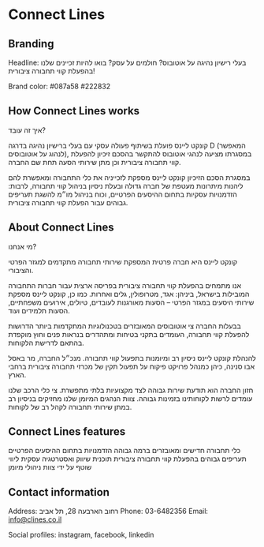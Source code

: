 # Connect Lines

## Branding

Headline: בעלי רישיון נהיגה על אוטובוס?
חולמים על עסק?
בואו להיות זכיינים שלנו בהפעלת קווי תחבורה
ציבורית!

Brand color: #087a58 #222832

## How Connect Lines works

איך זה עובד?

קונקט ליינס פועלת בשיתוף פעולה עסקי עם בעלי ברישיון נהיגה בדרגה D (המאפשר לנהוג על אוטובוסים), במסגרתו מציעה לנהגי אוטובוס להתקשר בהסכם זיכיון להפעלת קווי תחבורה ציבורית וכן מתן שירותי הסעה תחת שם החברה.

במסגרת הסכם הזיכיון קונקט ליינס מספקת לזכייניה את כלי התחבורה ומאפשרת להם ליהנות מיתרונות מעטפת של חברה גדולה ובעלת ניסיון בניהול קווי תחבורה, לרבות: הזדמנויות עסקיות בתחום ההיסעים הפרטיים, וכוח בניהול מו״מ להשגת תעריפים גבוהים עבור הפעלת קווי תחבורה ציבורית.

## About Connect Lines

מי אנחנו?

קונקט ליינס היא חברה פרטית המספקת שירותי תחבורה מתקדמים למגזר הפרטי והציבורי.

אנו מתמחים בהפעלת קווי תחבורה ציבורית בפריסה ארצית עבור חברות התחבורה המובילות בישראל, ביניהן: אגד, מטרופולין, גלים ואחרות. כמו כן, קונקט ליינס מספקת שירותי היסעים במגזר הפרטי – הסעות מאורגנות לעובדים, טיולים, אירועים משפחתיים, הסעות תלמידים ועוד.

בבעלות החברה צי אוטובוסים המאובזרים בטכנולוגיות המתקדמות ביותר הדרושות להפעלת קווי תחבורה, העומדים בתקני בטיחות ומתהדרים בנראות פנים וחוץ מוקפדת בהתאם לדרישת הלקוחות.

להנהלת קונקט ליינס ניסיון רב ומיומנות בתפעול קווי תחבורה. מנכ״ל החברה, מר באסל אבו סנינה, כיהן כמנהל פרויקט פיקוח על תפעול תקין של מכרזי תחבורה ציבורית ברחבי הארץ.

חזון החברה הוא תודעת שירות גבוהה לצד מקצועיות בלתי מתפשרת. צי כלי הרכב שלנו עומדים לרשות לקוחותינו בזמינות גבוהה. צוות הנהגים המיומן שלנו מחזיקים בניסיון רב במתן שירותי תחבורה לקהל רב של לקוחות.

## Connect Lines features

כלי תחבורה חדישים ומאובזרים ברמה גבוהה
הזדמנויות בתחום ההיסעים הפרטיים
תעריפים גבוהים בהפעלת קווי תחבורה ציבורית
תוכנית שיווק ואסטרטגיה עסקית
ליווי שוטף על ידי צוות ניהולי מיומן

## Contact information

Address: רחוב הארבעה 28, תל אביב
Phone: 03-6482356
Email: info@clines.co.il

Social profiles: instagram, facebook, linkedin
